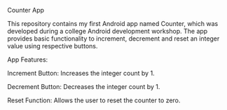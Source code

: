 Counter App

This repository contains my first Android app named Counter, which was developed during a college Android development workshop. The app provides basic functionality to increment, decrement and reset an integer value using respective buttons.

App Features:

Increment Button: Increases the integer count by 1.

Decrement Button: Decreases the integer count by 1.

Reset Function: Allows the user to reset the counter to zero.
